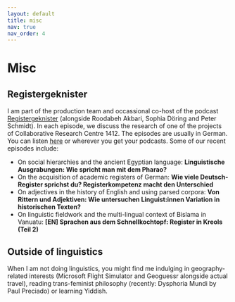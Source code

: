 ```yaml
---
layout: default
title: misc
nav: true
nav_order: 4
---
```

# Misc

## Registergeknister

I am part of the production team and occassional co-host of the podcast <a href="https://sfb1412.hu-berlin.de/de/registergeknister/">Registergeknister</a> (alongside Roodabeh Akbari, Sophia Döring and Peter Schmidt). In each episode, we discuss the research of one of the projects of Collaborative Research Centre 1412. The episodes are usually in German. You can listen <a href="https://registergeknister.buzzsprout.com/">here</a> or wherever you get your podcasts. Some of our recent episodes include:

<ul>
   <li>On social hierarchies and the ancient Egyptian language: <b>Linguistische Ausgrabungen: Wie spricht man mit dem Pharao?</b></li>

   <li>On the acquisition of academic registers of German: <b>Wie viele Deutsch-Register sprichst du? Registerkompetenz macht den Unterschied</b></li>

   <li>On adjectives in the history of English and using parsed corpora: <b>Von Rittern und Adjektiven: Wie untersuchen Linguist:innen Variation in historischen Texten?</b></li>

   <li>On linguistic fieldwork and the multi-lingual context of Bislama in Vanuatu: <b>[EN] Sprachen aus dem Schnellkochtopf: Register in Kreols (Teil 2)</b></li>
</ul>

## Outside of linguistics

When I am not doing linguistics, you might find me indulging in geography-related interests (Microsoft Flight Simulator and Geoguessr alongside actual travel), reading trans-feminist philosophy (recently: Dysphoria Mundi by Paul Preciado) or learning Yiddish.